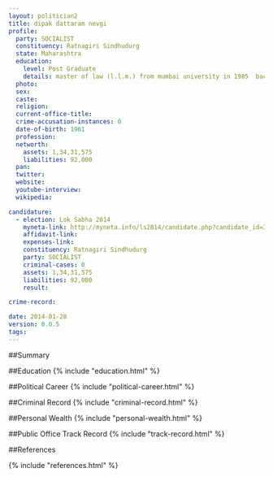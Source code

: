 ```yaml
---
layout: politician2
title: dipak dattaram nevgi
profile: 
  party: SOCIALIST
  constituency: Ratnagiri Sindhudurg
  state: Maharashtra
  education: 
    level: Post Graduate
    details: master of law (l.l.m.) from mumbai university in 1985  bachelor of laws (l.l.b.) from govt. law college sawantwadi in 1982
  photo: 
  sex: 
  caste: 
  religion: 
  current-office-title: 
  crime-accusation-instances: 0
  date-of-birth: 1961
  profession: 
  networth: 
    assets: 1,34,31,575
    liabilities: 92,000
  pan: 
  twitter: 
  website: 
  youtube-interview: 
  wikipedia: 

candidature: 
  - election: Lok Sabha 2014
    myneta-link: http://myneta.info/ls2014/candidate.php?candidate_id=3649
    affidavit-link: 
    expenses-link: 
    constituency: Ratnagiri Sindhudurg 
    party: SOCIALIST
    criminal-cases: 0
    assets: 1,34,31,575
    liabilities: 92,000
    result:  

crime-record: 

date: 2014-01-28
version: 0.0.5
tags: 
---
```

##Summary


##Education
{% include "education.html" %}


##Political Career
{% include "political-career.html" %}


##Criminal Record
{% include "criminal-record.html" %}


##Personal Wealth
{% include "personal-wealth.html" %}


##Public Office Track Record
{% include "track-record.html" %}


##References


{% include "references.html" %}